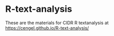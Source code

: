# R-text-analysis

These are the materials for CIDR R textanalysis at
https://cengel.github.io/R-text-analysis/